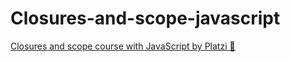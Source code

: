 # Closures-and-scope-javascript
[Closures and scope course with JavaScript by Platzi 💚](https://platzi.com/cursos/javascript-closures-scope/)
